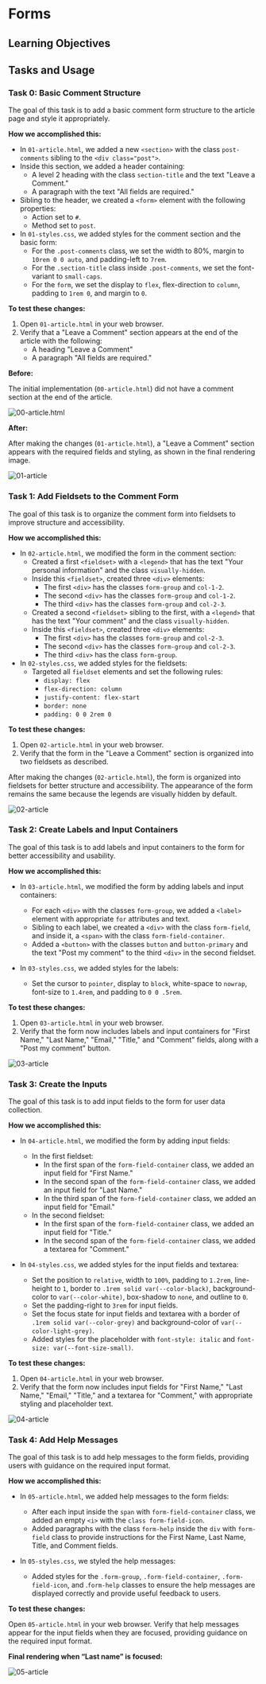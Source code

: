 # Forms

## Learning Objectives

## Tasks and Usage

### Task 0: Basic Comment Structure
The goal of this task is to add a basic comment form structure to the article page and style it appropriately.

**How we accomplished this:**

- In `01-article.html`, we added a new `<section>` with the class `post-comments` sibling to the `<div class="post">`.
- Inside this section, we added a header containing:
  - A level 2 heading with the class `section-title` and the text "Leave a Comment."
  - A paragraph with the text "All fields are required."
- Sibling to the header, we created a `<form>` element with the following properties:
  - Action set to `#`.
  - Method set to `post`.
- In `01-styles.css`, we added styles for the comment section and the basic form:
  - For the `.post-comments` class, we set the width to 80%, margin to `10rem 0 0 auto`, and padding-left to `7rem`.
  - For the `.section-title` class inside `.post-comments`, we set the font-variant to `small-caps`.
  - For the `form`, we set the display to `flex`, flex-direction to `column`, padding to `1rem 0`, and margin to `0`.

**To test these changes:**

1. Open `01-article.html` in your web browser.
2. Verify that a "Leave a Comment" section appears at the end of the article with the following:
    - A heading "Leave a Comment"
    - A paragraph "All fields are required."


**Before:**

The initial implementation (`00-article.html`) did not have a comment section at the end of the article.

![00-article.html](https://github.com/ThatsVie/atlas-web_front_end/assets/143755961/f3fffd81-71b3-437a-a403-4dca09793d2b)

**After:**

After making the changes (`01-article.html`), a "Leave a Comment" section appears with the required fields and styling, as shown in the final rendering image.

![01-article](https://github.com/ThatsVie/atlas-web_front_end/assets/143755961/4b2aaec8-e107-46a4-8824-3d4c8afcb0ec)


### Task 1: Add Fieldsets to the Comment Form
The goal of this task is to organize the comment form into fieldsets to improve structure and accessibility.

**How we accomplished this:**

- In `02-article.html`, we modified the form in the comment section:
  - Created a first `<fieldset>` with a `<legend>` that has the text "Your personal information" and the class `visually-hidden`.
  - Inside this `<fieldset>`, created three `<div>` elements:
    - The first `<div>` has the classes `form-group` and `col-1-2`.
    - The second `<div>` has the classes `form-group` and `col-1-2`.
    - The third `<div>` has the classes `form-group` and `col-2-3`.
  - Created a second `<fieldset>` sibling to the first, with a `<legend>` that has the text "Your comment" and the class `visually-hidden`.
  - Inside this `<fieldset>`, created three `<div>` elements:
    - The first `<div>` has the classes `form-group` and `col-2-3`.
    - The second `<div>` has the classes `form-group` and `col-2-3`.
    - The third `<div>` has the class `form-group`.
- In `02-styles.css`, we added styles for the fieldsets:
  - Targeted all `fieldset` elements and set the following rules:
    - `display: flex`
    - `flex-direction: column`
    - `justify-content: flex-start`
    - `border: none`
    - `padding: 0 0 2rem 0`

**To test these changes:**

1. Open `02-article.html` in your web browser.
2. Verify that the form in the "Leave a Comment" section is organized into two fieldsets as described.

After making the changes (`02-article.html`), the form is organized into fieldsets for better structure and accessibility. The appearance of the form remains the same because the legends are visually hidden by default.

![02-article](https://github.com/ThatsVie/atlas-web_front_end/assets/143755961/ac7e89c4-31af-4b6d-87e1-d2ef86740591)


### Task 2: Create Labels and Input Containers
The goal of this task is to add labels and input containers to the form for better accessibility and usability.

**How we accomplished this:**

- In `03-article.html`, we modified the form by adding labels and input containers:
  - For each `<div>` with the classes `form-group`, we added a `<label>` element with appropriate `for` attributes and text.
  - Sibling to each label, we created a `<div>` with the class `form-field`, and inside it, a `<span>` with the class `form-field-container`.
  - Added a `<button>` with the classes `button` and `button-primary` and the text "Post my comment" to the third `<div>` in the second fieldset.

- In `03-styles.css`, we added styles for the labels:
  - Set the cursor to `pointer`, display to `block`, white-space to `nowrap`, font-size to `1.4rem`, and padding to `0 0 .5rem`.

**To test these changes:**

1. Open `03-article.html` in your web browser.
2. Verify that the form now includes labels and input containers for "First Name," "Last Name," "Email," "Title," and "Comment" fields, along with a "Post my comment" button.

![03-article](https://github.com/ThatsVie/atlas-web_front_end/assets/143755961/84d6619c-e256-4fef-8525-e97346de9422)


### Task 3: Create the Inputs
The goal of this task is to add input fields to the form for user data collection.

**How we accomplished this:**

- In `04-article.html`, we modified the form by adding input fields:
  - In the first fieldset:
    - In the first span of the `form-field-container` class, we added an input field for "First Name."
    - In the second span of the `form-field-container` class, we added an input field for "Last Name."
    - In the third span of the `form-field-container` class, we added an input field for "Email."
  - In the second fieldset:
    - In the first span of the `form-field-container` class, we added an input field for "Title."
    - In the second span of the `form-field-container` class, we added a textarea for "Comment."

- In `04-styles.css`, we added styles for the input fields and textarea:
  - Set the position to `relative`, width to `100%`, padding to `1.2rem`, line-height to `1`, border to `.1rem solid var(--color-black)`, background-color to `var(--color-white)`, box-shadow to `none`, and outline to `0`.
  - Set the padding-right to `3rem` for input fields.
  - Set the focus state for input fields and textarea with a border of `.1rem solid var(--color-grey)` and background-color of `var(--color-light-grey)`.
  - Added styles for the placeholder with `font-style: italic` and `font-size: var(--font-size-small)`.

**To test these changes:**

1. Open `04-article.html` in your web browser.
2. Verify that the form now includes input fields for "First Name," "Last Name," "Email," "Title," and a textarea for "Comment," with appropriate styling and placeholder text.


![04-article](https://github.com/ThatsVie/atlas-web_front_end/assets/143755961/bd09c4a4-cb60-4558-b9b5-2bb89bcb288e)



### Task 4: Add Help Messages
The goal of this task is to add help messages to the form fields, providing users with guidance on the required input format.

**How we accomplished this:**

- In `05-article.html`, we added help messages to the form fields:
  - After each input inside the `span` with `form-field-container` class, we added an empty `<i>` with the `class form-field-icon`.
  - Added paragraphs with the class `form-help` inside the `div` with `form-field` class to provide instructions for the First Name, Last Name, Title, and Comment fields.
  
- In `05-styles.css`, we styled the help messages:
  - Added styles for the `.form-group`, `.form-field-container`, `.form-field-icon`, and .`form-help` classes to ensure the help messages are displayed correctly and provide useful feedback to users.

**To test these changes:**

Open `05-article.html` in your web browser.
Verify that help messages appear for the input fields when they are focused, providing guidance on the required input format.

**Final rendering when “Last name” is focused:**

![05-article](https://github.com/ThatsVie/atlas-web_front_end/assets/143755961/895742ae-88ff-41ba-905f-bcdafc7360f7)
